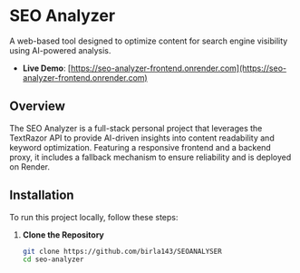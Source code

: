 # SEO Analyzer

A web-based tool designed to optimize content for search engine visibility using AI-powered analysis.

- **Live Demo**: [https://seo-analyzer-frontend.onrender.com](https://seo-analyzer-frontend.onrender.com)

## Overview

The SEO Analyzer is a full-stack personal project that leverages the TextRazor API to provide AI-driven insights into content readability and keyword optimization. Featuring a responsive frontend and a backend proxy, it includes a fallback mechanism to ensure reliability and is deployed on Render.

## Installation

To run this project locally, follow these steps:

1. **Clone the Repository**  
   ```bash
   git clone https://github.com/birla143/SEOANALYSER
   cd seo-analyzer
